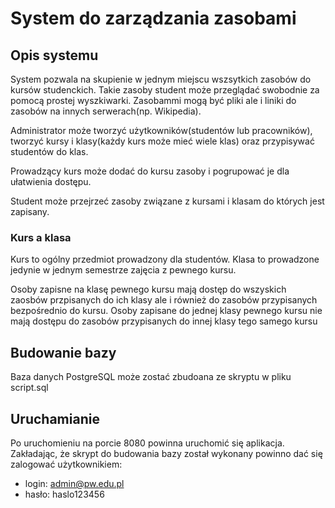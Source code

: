 # System do zarządzania zasobami

## Opis systemu
System pozwala na skupienie w jednym miejscu wszsytkich zasobów do kursów studenckich. Takie zasoby student może przeglądać
swobodnie za pomocą prostej wyszkiwarki. Zasobammi mogą być pliki ale i liniki do zasobów na innych serwerach(np. Wikipedia).

Administrator może tworzyć użytkowników(studentów lub pracowników), tworzyć kursy i klasy(każdy kurs
może mieć wiele klas) oraz przypisywać studentów do klas.

Prowadzący kurs może dodać do kursu zasoby i pogrupować je dla ułatwienia dostępu.

Student może przejrzeć zasoby związane z kursami i klasam do których jest zapisany.

### Kurs a klasa

Kurs to ogólny przedmiot prowadzony dla studentów. Klasa to prowadzone jedynie w jednym semestrze zajęcia z pewnego
kursu.

Osoby zapisne na klasę pewnego kursu mają dostęp do wszyskich zaosbów przpisanych do ich klasy ale i również do zasobów przypisanych bezpośrednio do kursu. Osoby zapisane do jednej klasy pewnego kursu nie mają dostępu do zasobów przypisanych do innej klasy tego samego kursu

## Budowanie bazy
 
Baza danych PostgreSQL może zostać zbudoana ze skryptu w pliku script.sql

## Uruchamianie

Po uruchomieniu na porcie 8080 powinna uruchomić się aplikacja. Zakładając,
że skrypt do budowania bazy został wykonany powinno dać się zalogować użytkownikiem:
 - login: admin@pw.edu.pl
 - hasło: haslo123456
